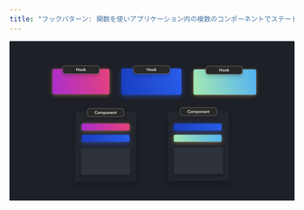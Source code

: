 ```yaml
---
title: "フックパターン: 関数を使いアプリケーション内の複数のコンポーネントでステートフルなロジックを再利用する"
---
```


![](/images/learning-patterns/hooks-pattern-1280w.jpg)
